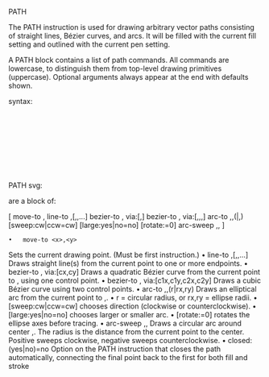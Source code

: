 PATH

The PATH instruction is used for drawing arbitrary vector paths consisting of straight lines, Bézier curves, and arcs.
It will be filled with the current fill setting and outlined with the current pen setting.

A PATH block contains a list of path commands.
All commands are lowercase, to distinguish them from top-level drawing primitives (uppercase).
Optional arguments always appear at the end with defaults shown.

syntax:

PATH svg:<svg data> | ( <instructions> [ closed:(yes|no)=no ] )

<instructions> are a block of:

[
	move-to   <x>,<y>
	line-to   <x>,<y>[,<x>,<y>...]
	bezier-to <x>,<y> via:[<cx>,<cy>]
	bezier-to <x>,<y> via:[<c1x>,<c1y>,<c2x>,<c2y>]
	arc-to    <x>,<y>,(<r>|<rx>,<ry>) [sweep:cw|ccw=cw] [large:yes|no=no] [rotate:<deg>=0]
	arc-sweep <cx>,<cy>,<degrees>
]

	•	move-to <x>,<y>
Sets the current drawing point. (Must be first instruction.)
	•	line-to <x>,<y>[,<x>,<y>...]
Draws straight line(s) from the current point to one or more endpoints.
	•	bezier-to <x>,<y> via:[cx,cy]
Draws a quadratic Bézier curve from the current point to <x>,<y> using one control point.
	•	bezier-to <x>,<y> via:[c1x,c1y,c2x,c2y]
Draws a cubic Bézier curve using two control points.
	•	arc-to <x>,<y>,(r|rx,ry)
Draws an elliptical arc from the current point to <x>,<y>.
	•	r = circular radius, or rx,ry = ellipse radii.
	•	[sweep:cw|ccw=cw] chooses direction (clockwise or counterclockwise).
	•	[large:yes|no=no] chooses larger or smaller arc.
	•	[rotate:<deg>=0] rotates the ellipse axes before tracing.
	•	arc-sweep <cx>,<cy>,<degrees>
Draws a circular arc around center <cx>,<cy>.
The radius is the distance from the current point to the center.
Positive <degrees> sweeps clockwise, negative sweeps counterclockwise.
	•	closed:(yes|no)=no
Option on the PATH instruction that closes the path automatically,
connecting the final point back to the first for both fill and stroke

